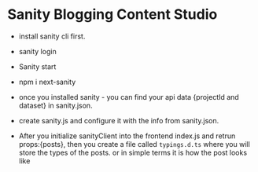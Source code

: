 # Sanity Blogging Content Studio

- install sanity cli first.
- sanity login
- Sanity start
- npm i next-sanity
- once you installed sanity - you can find your api data {projectId and dataset} in sanity.json.
- create sanity.js and configure it with the info from sanity.json.

- After you initialize sanityClient into the frontend index.js and retrun props:{posts}, then you create a file called `typings.d.ts` where you will store the types of the posts. or in simple terms it is how the post looks like
